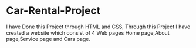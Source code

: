 # Car-Rental-Project
I have Done this Project through HTML and CSS, Through this Project I have created a website which consist of 4 Web pages
Home page,About page,Service page and Cars page.
